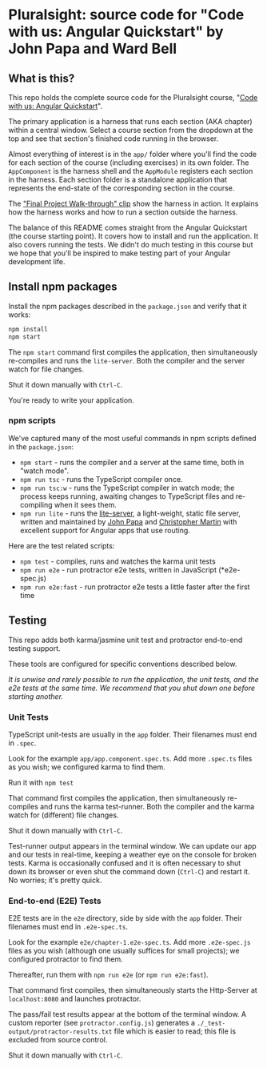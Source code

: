 # Pluralsight: source code for "Code with us: Angular Quickstart" by John Papa and Ward Bell

## What is this?

This repo holds the complete source code for the Pluralsight course, "[Code with us: Angular Quickstart](https://app.pluralsight.com/library/courses/code-with-us-angular-quick-start)".

The primary application is a harness that runs each section (AKA chapter) within a central window.
Select a course section from the dropdown at the top and see that section's finished code running in the browser.

Almost everything of interest is in the `app/` folder where you'll find the code for each section of the course (including exercises) in its own folder. The `AppComponent` is the harness shell and the `AppModule` registers each section in the harness.
Each section folder is a standalone application that represents the end-state of the corresponding section in the course.

The ["Final Project Walk-through" clip](https://app.pluralsight.com/player?course=code-with-us-angular-quick-start&author=john-papa&name=code-with-us-angular-quick-start-m1&clip=0&mode=live) show the harness in action. It explains how the harness works and how to run a section outside the harness.

The balance of this README comes straight from the Angular Quickstart (the course starting point).
It covers how to install and run the application. It also covers running the tests.
We didn't do much testing in this course but we hope that you'll be inspired to make testing part of your Angular development life.

## Install npm packages

Install the npm packages described in the `package.json` and verify that it works:

```bash
npm install
npm start
```

The `npm start` command first compiles the application, 
then simultaneously re-compiles and runs the `lite-server`.
Both the compiler and the server watch for file changes.

Shut it down manually with `Ctrl-C`.

You're ready to write your application.

### npm scripts

We've captured many of the most useful commands in npm scripts defined in the `package.json`:

* `npm start` - runs the compiler and a server at the same time, both in "watch mode".
* `npm run tsc` - runs the TypeScript compiler once.
* `npm run tsc:w` - runs the TypeScript compiler in watch mode; the process keeps running, awaiting changes to TypeScript files and re-compiling when it sees them.
* `npm run lite` - runs the [lite-server](https://www.npmjs.com/package/lite-server), a light-weight, static file server, written and maintained by
[John Papa](https://github.com/johnpapa) and
[Christopher Martin](https://github.com/cgmartin)
with excellent support for Angular apps that use routing.

Here are the test related scripts:
* `npm test` - compiles, runs and watches the karma unit tests
* `npm run e2e` - run protractor e2e tests, written in JavaScript (*e2e-spec.js)
* `npm run e2e:fast` - run protractor e2e tests a little faster after the first time
## Testing

This repo adds both karma/jasmine unit test and protractor end-to-end testing support.

These tools are configured for specific conventions described below.

*It is unwise and rarely possible to run the application, the unit tests, and the e2e tests at the same time.
We recommend that you shut down one before starting another.*

### Unit Tests
TypeScript unit-tests are usually in the `app` folder. Their filenames must end in `.spec`.

Look for the example `app/app.component.spec.ts`.
Add more `.spec.ts` files as you wish; we configured karma to find them.

Run it with `npm test`

That command first compiles the application, then simultaneously re-compiles and runs the karma test-runner.
Both the compiler and the karma watch for (different) file changes.

Shut it down manually with `Ctrl-C`.

Test-runner output appears in the terminal window.
We can update our app and our tests in real-time, keeping a weather eye on the console for broken tests.
Karma is occasionally confused and it is often necessary to shut down its browser or even shut the command down (`Ctrl-C`) and
restart it. No worries; it's pretty quick.

### End-to-end (E2E) Tests

E2E tests are in the `e2e` directory, side by side with the `app` folder.
Their filenames must end in `.e2e-spec.ts`.

Look for the example `e2e/chapter-1.e2e-spec.ts`.
Add more `.e2e-spec.js` files as you wish (although one usually suffices for small projects);
we configured protractor to find them.

Thereafter, run them with `npm run e2e` (or `npm run e2e:fast`).

That command first compiles, then simultaneously starts the Http-Server at `localhost:8080`
and launches protractor.  

The pass/fail test results appear at the bottom of the terminal window.
A custom reporter (see `protractor.config.js`) generates a  `./_test-output/protractor-results.txt` file
which is easier to read; this file is excluded from source control.

Shut it down manually with `Ctrl-C`.
